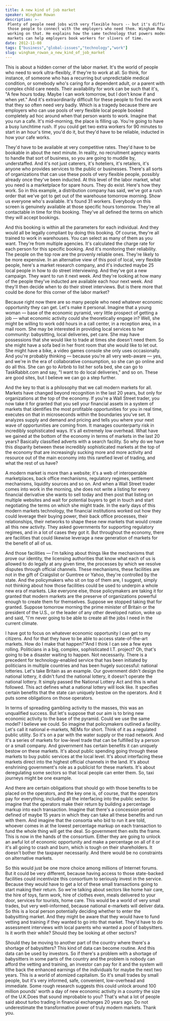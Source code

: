 ```yaml
---
title: A new kind of job market
speaker: Wingham Rowan
description: >-
 Plenty of people need jobs with very flexible hours -- but it's difficult for
 those people to connect with the employers who need them. Wingham Rowan is
 working on that. He explains how the same technology that powers modern financial
 markets can help employers book workers for slivers of time.
date: 2012-11-08
tags: ["business","global-issues","technology","work"]
slug: wingham_rowan_a_new_kind_of_job_market
---
```


This is about a hidden corner of the labor market. It's the world of people who need to
work ultra-flexibly, if they're to work at all. So think, for instance, of someone who has
a recurring but unpredictable medical condition, or somebody who's caring for a dependent
adult, or a parent with complex child care needs. Their availability for work can be such
that it's, "A few hours today. Maybe I can work tomorrow, but I don't know if and when
yet." And it's extraordinarily difficult for these people to find the work that they so
often need very badly. Which is a tragedy because there are employers who can use pools of
very flexible local people booked completely ad hoc around when that person wants to
work. Imagine that you run a cafe. It's mid-morning, the place is filling up. You're going
to have a busy lunchtime rush. If you could get two extra workers for 90 minutes to start
in an hour's time, you'd do it, but they'd have to be reliable, inducted in how your cafe
works.

They'd have to be available at very competitive rates. They'd have to be bookable in about
the next minute. In reality, no recruitment agency wants to handle that sort of business,
so you are going to muddle by, understaffed. And it's not just caterers, it's hoteliers,
it's retailers, it's anyone who provides services to the public or businesses. There's all
sorts of organizations that can use these pools of very flexible people, possibly already
once they've been inducted. At this level of the labor market, what you need is a
marketplace for spare hours. They do exist. Here's how they work. So in this example, a
distribution company has said, we've got a rush order that we've got to get out of the
warehouse tomorrow morning. Show us everyone who's available. It's found 31 workers.
Everybody on this screen is genuinely available at those specific hours tomorrow. They're
all contactable in time for this booking. They've all defined the terms on which they will
accept bookings.

And this booking is within all the parameters for each individual. And they would all be
legally compliant by doing this booking. Of course, they're all trained to work in
warehouses. You can select as many of them as you want. They're from multiple agencies.
It's calculated the charge rate for each person for this specific booking. And it's
monitoring their reliability. The people on the top row are the provenly reliable ones.
They're likely to be more expensive. In an alternative view of this pool of local, very
flexible people, here's a market research company, and it's inducted maybe 25 local people
in how to do street interviewing. And they've got a new campaign. They want to run it next
week. And they're looking at how many of the people they've inducted are available each
hour next week. And they'll then decide when to do their street interviews. But is there
more that could be done for this corner of the labor market?

Because right now there are so many people who need whatever economic opportunity they can
get. Let's make it personal. Imagine that a young woman — base of the economic pyramid,
very little prospect of getting a job — what economic activity could she theoretically
engage in? Well, she might be willing to work odd hours in a call center, in a reception
area, in a mail room. She may be interested in providing local services to her community:
babysitting, local deliveries, pet care. She may have possessions that she would like to
trade at times she doesn't need them. So she might have a sofa bed in her front room that
she would like to let out. She might have a bike, a video games console she only uses
occasionally. And you're probably thinking — because you're all very web-aware — yes, and
we're in the era of collaborative consumption, so she can go online and do all this. She
can go to Airbnb to list her sofa bed, she can go to TaskRabbit.com and say, "I want to do
local deliveries," and so on. These are good sites, but I believe we can go a step
further.

And the key to that is a philosophy that we call modern markets for all. Markets have
changed beyond recognition in the last 20 years, but only for organizations at the top of
the economy. If you're a Wall Street trader, you now take it for granted that you sell
your financial assets in a system of markets that identifies the most profitable
opportunities for you in real time, executes on that in microseconds within the boundaries
you've set. It analyzes supply and demand and pricing and tells you where your next wave
of opportunities are coming from. It manages counterparty risk in incredibly sophisticated
ways. It's all extremely low overhead. What have we gained at the bottom of the economy in
terms of markets in the last 20 years? Basically classified adverts with a search
facility. So why do we have this disparity between these incredibly sophisticated markets
at the top of the economy that are increasingly sucking more and more activity and
resource out of the main economy into this rarefied level of trading, and what the rest of
us have?

A modern market is more than a website; it's a web of interoperable marketplaces, back
office mechanisms, regulatory regimes, settlement mechanisms, liquidity sources and so on.
And when a Wall Street trader comes into work in the morning, she does not write a listing
for every financial derivative she wants to sell today and then post that listing on
multiple websites and wait for potential buyers to get in touch and start negotiating the
terms on which she might trade. In the early days of this modern markets technology, the
financial institutions worked out how they could leverage their buying power, their back
office processes, their relationships, their networks to shape these new markets that
would create all this new activity. They asked governments for supporting regulatory
regimes, and in a lot of cases they got it. But throughout the economy, there are
facilities that could likewise leverage a new generation of markets for the benefit of all
of us.

And those facilities — I'm talking about things like the mechanisms that prove our
identity, the licensing authorities that know what each of us is allowed to do legally at
any given time, the processes by which we resolve disputes through official channels.
These mechanisms, these facilities are not in the gift of Craigslist or Gumtree or Yahoo,
they're controlled by the state. And the policymakers who sit on top of them are, I
suggest, simply not thinking about how those facilities could be used to underpin a whole
new era of markets. Like everyone else, those policymakers are taking it for granted that
modern markets are the preserve of organizations powerful enough to create them for
themselves. Suppose we stopped taking that for granted. Suppose tomorrow morning the prime
minister of Britain or the president of the U.S., or the leader of any other developed
nation, woke up and said, "I'm never going to be able to create all the jobs I need in the
current climate.

I have got to focus on whatever economic opportunity I can get to my citizens. And for
that they have to be able to access state-of-the-art markets. How do I make that
happen?"And I think I can see a few eyes rolling. Politicians in a big, complex,
sophisticated I.T. project? Oh, that's going to be a disaster waiting to happen. Not
necessarily. There is a precedent for technology-enabled service that has been initiated
by politicians in multiple countries and has been hugely successful: national
lotteries. Let's take Britain as an example. Our government didn't design the national
lottery, it didn't fund the national lottery, it doesn't operate the national lottery. It
simply passed the National Lottery Act and this is what followed. This act defines what a
national lottery will look like. It specifies certain benefits that the state can uniquely
bestow on the operators. And it puts some obligations on those operators.

In terms of spreading gambling activity to the masses, this was an unqualified success. But
let's suppose that our aim is to bring new economic activity to the base of the pyramid.
Could we use the same model? I believe we could. So imagine that policymakers outlined a
facility. Let's call it national e-markets, NEMs for short. Think of it as a regulated
public utility. So it's on a par with the water supply or the road network. And it's a
series of markets for low-level trade that can be fulfilled by a person or a small
company. And government has certain benefits it can uniquely bestow on these markets. It's
about public spending going through these markets to buy public services at the local
level. It's about interfacing these markets direct into the highest official channels in
the land. It's about enshrining government's role as a publicist for these markets. It's
about deregulating some sectors so that local people can enter them. So, taxi journeys
might be one example.

And there are certain obligations that should go with those benefits to be placed on the
operators, and the key one is, of course, that the operators pay for everything, including
all the interfacing into the public sector. So imagine that the operators make their
return by building a percentage markup into each transaction. Imagine that there's a
concession period defined of maybe 15 years in which they can take all these benefits and
run with them. And imagine that the consortia who bid to run it are told, whoever comes in
at the lowest percentage markup on each transaction to fund the whole thing will get the
deal. So government then exits the frame. This is now in the hands of the consortium.
Either they are going to unlock an awful lot of economic opportunity and make a percentage
on all of it or it's all going to crash and burn, which is tough on their shareholders. It
doesn't bother the taxpayer necessarily. And there would be no constraints on alternative
markets.

So this would just be one more choice among millions of Internet forums. But it could be
very different, because having access to those state-backed facilities could incentivize
this consortium to seriously invest in the service. Because they would have to get a lot
of these small transactions going to start making their return. So we're talking about
sectors like home hair care, the hire of toys, farm work, hire of clothes even, meals
delivered to your door, services for tourists, home care. This would be a world of very
small trades, but very well-informed, because national e-markets will deliver data. So this
is a local person potentially deciding whether to enter the babysitting market. And they
might be aware that they would have to fund vetting and training if they wanted to go into
that market. They'd have to do assessment interviews with local parents who wanted a pool
of babysitters. Is it worth their while? Should they be looking at other
sectors?

Should they be moving to another part of the country where there's a shortage of
babysitters? This kind of data can become routine. And this data can be used by investors.
So if there's a problem with a shortage of babysitters in some parts of the country and
the problem is nobody can afford the vetting and training, an investor can pay for it and
the system will tithe back the enhanced earnings of the individuals for maybe the next two
years. This is a world of atomized capitalism. So it's small trades by small people, but
it's very informed, safe, convenient, low-overhead and immediate. Some rough research
suggests this could unlock around 100 million pounds' worth a day of new economic activity
in a country the size of the U.K.Does that sound improbable to you? That's what a lot of
people said about turbo trading in financial exchanges 20 years ago. Do not underestimate
the transformative power of truly modern markets. Thank you.

<!--
ad_duration=3.33
event="TEDSalon London Fall 2012"
external_start_time=0
intro_duration=11.82
is_subtitle_required="False"
is_talk_featured="True"
language="en"
language_swap="False"
native_language="en"
number_of_related_talks=6
number_of_speakers=1
number_of_subtitled_videos=24
number_of_tags=4
number_of_talk_download_languages=24
number_of_talk_more_resources=0
number_of_talk_recommendations=0
number_of_talks_take_actions=0
post_ad_duration=0.83
published_timestamp="2013-01-28 16:14:00"
recording_date="2012-11-08"
speaker_description="Policy entrepreneur"
speaker_is_published=1
speaker_name="Wingham Rowan"
talk_name="A new kind of job market"
talks_tags=["business","global-issues","technology","work"]
url_audio="https://download.ted.com/talks/WinghamRowan_2012S.mp3?apikey=acme-roadrunner"
url_photo_speaker="https://pe.tedcdn.com/images/ted/3d54ffad8379aee7cf4b0ac62fbc59c08059b629_254x191.jpg"
url_photo_talk="https://pe.tedcdn.com/images/ted/d4520528293e225eb073235edc336474ad2bb72c_1600x1200.jpg"
url_webpage="https://www.ted.com/talks/wingham_rowan_a_new_kind_of_job_market"
video_type_name="TED Stage Talk"
-->